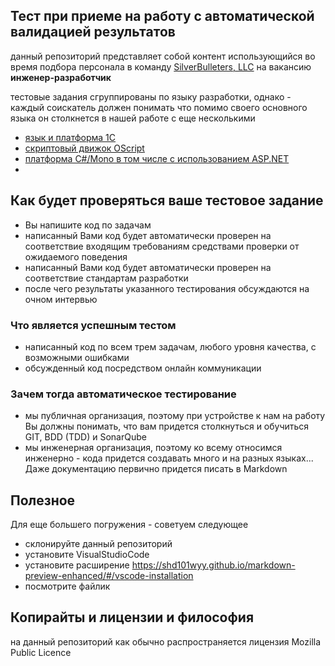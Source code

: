 ## Тест при приеме на работу с автоматической валидацией результатов

данный репозиторий представляет собой контент использующийся во время подбора персонала в команду [SilverBulleters, LLC](https://hh.ru/employer/1625839) на вакансию **инженер-разработчик**

тестовые задания сгруппированы по языку разработки, однако - каждый соискатель должен понимать что помимо своего основного языка он столкнется в нашей работе с еще несколькими

* [язык и платформа 1С](./01-vanessa)
* [скриптовый движок OScript](./02-oscript)
* [платформа C#/Mono в том числе с использованием ASP.NET](./03-cshapmono)
* 

## Как будет проверяться ваше тестовое задание

* Вы напишите код по задачам
* написанный Вами код будет автоматически проверен на соответствие входящим требованиям средствами проверки от ожидаемого поведения
* написанный Вами код будет автоматически проверен на соответствие стандартам разработки
* после чего результаты указанного тестирования обсуждаются на очном интервью

### Что является успешным тестом

* написанный код по всем трем задачам, любого уровня качества, с возможными ошибками
* обсужденный код посредством онлайн коммуникации

### Зачем тогда автоматическое тестирование

* мы публичная организация, поэтому при устройстве к нам на работу Вы должны понимать, что вам придется столкнуться и обучиться GIT, BDD (TDD) и SonarQube
* мы инженерная организация, поэтому ко всему относимся инженерно - кода придется создавать много и на разных языках... Даже документацию первично придется писать в Markdown

## Полезное

Для еще большего погружения - советуем следующее

* склонируйте данный репозиторий
* установите VisualStudioCode
* установите расширение https://shd101wyy.github.io/markdown-preview-enhanced/#/vscode-installation
* посмотрите файлик 

## Копирайты и лицензии и философия

на данный репозиторий как обычно распространяется лицензия Mozilla Public Licence
